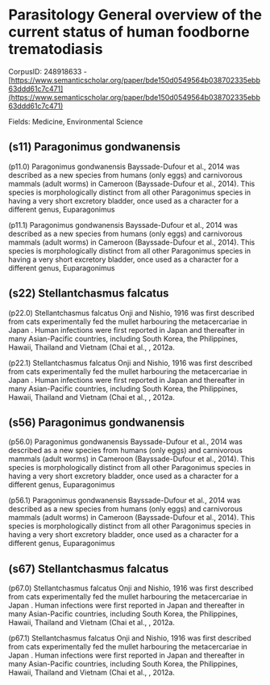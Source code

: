 # Parasitology General overview of the current status of human foodborne trematodiasis

CorpusID: 248918633 - [https://www.semanticscholar.org/paper/bde150d0549564b038702335ebb63ddd61c7c471](https://www.semanticscholar.org/paper/bde150d0549564b038702335ebb63ddd61c7c471)

Fields: Medicine, Environmental Science

## (s11) Paragonimus gondwanensis
(p11.0) Paragonimus gondwanensis Bayssade-Dufour et al., 2014 was described as a new species from humans (only eggs) and carnivorous mammals (adult worms) in Cameroon (Bayssade-Dufour et al., 2014). This species is morphologically distinct from all other Paragonimus species in having a very short excretory bladder, once used as a character for a different genus, Euparagonimus 

(p11.1) Paragonimus gondwanensis Bayssade-Dufour et al., 2014 was described as a new species from humans (only eggs) and carnivorous mammals (adult worms) in Cameroon (Bayssade-Dufour et al., 2014). This species is morphologically distinct from all other Paragonimus species in having a very short excretory bladder, once used as a character for a different genus, Euparagonimus 
## (s22) Stellantchasmus falcatus
(p22.0) Stellantchasmus falcatus Onji and Nishio, 1916 was first described from cats experimentally fed the mullet harbouring the metacercariae in Japan . Human infections were first reported in Japan and thereafter in many Asian-Pacific countries, including South Korea, the Philippines, Hawaii, Thailand and Vietnam (Chai et al., , 2012a.

(p22.1) Stellantchasmus falcatus Onji and Nishio, 1916 was first described from cats experimentally fed the mullet harbouring the metacercariae in Japan . Human infections were first reported in Japan and thereafter in many Asian-Pacific countries, including South Korea, the Philippines, Hawaii, Thailand and Vietnam (Chai et al., , 2012a.
## (s56) Paragonimus gondwanensis
(p56.0) Paragonimus gondwanensis Bayssade-Dufour et al., 2014 was described as a new species from humans (only eggs) and carnivorous mammals (adult worms) in Cameroon (Bayssade-Dufour et al., 2014). This species is morphologically distinct from all other Paragonimus species in having a very short excretory bladder, once used as a character for a different genus, Euparagonimus 

(p56.1) Paragonimus gondwanensis Bayssade-Dufour et al., 2014 was described as a new species from humans (only eggs) and carnivorous mammals (adult worms) in Cameroon (Bayssade-Dufour et al., 2014). This species is morphologically distinct from all other Paragonimus species in having a very short excretory bladder, once used as a character for a different genus, Euparagonimus 
## (s67) Stellantchasmus falcatus
(p67.0) Stellantchasmus falcatus Onji and Nishio, 1916 was first described from cats experimentally fed the mullet harbouring the metacercariae in Japan . Human infections were first reported in Japan and thereafter in many Asian-Pacific countries, including South Korea, the Philippines, Hawaii, Thailand and Vietnam (Chai et al., , 2012a.

(p67.1) Stellantchasmus falcatus Onji and Nishio, 1916 was first described from cats experimentally fed the mullet harbouring the metacercariae in Japan . Human infections were first reported in Japan and thereafter in many Asian-Pacific countries, including South Korea, the Philippines, Hawaii, Thailand and Vietnam (Chai et al., , 2012a.

